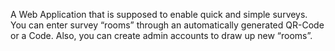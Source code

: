 A Web Application that is supposed to enable quick and simple surveys. You can enter survey “rooms” through an automatically generated QR-Code or a Code. Also, you can create admin accounts to draw up new “rooms”.
